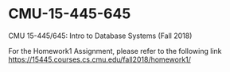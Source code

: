 # CMU-15-445-645
CMU 15-445/645: Intro to Database Systems (Fall 2018)

For the Homework1 Assignment, please refer to the following link
https://15445.courses.cs.cmu.edu/fall2018/homework1/

